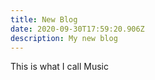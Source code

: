 ```yaml
---
title: New Blog
date: 2020-09-30T17:59:20.906Z
description: My new blog
---
```

This is what I call Music